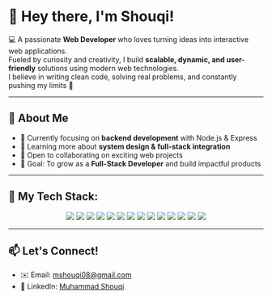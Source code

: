 # 👋 Hey there, I'm Shouqi!  

💻 A passionate **Web Developer** who loves turning ideas into interactive web applications.  
Fueled by curiosity and creativity, I build **scalable, dynamic, and user-friendly** solutions using modern web technologies.  
I believe in writing clean code, solving real problems, and constantly pushing my limits 🚀  

---

## 🌟 About Me
- 🔭 Currently focusing on **backend development** with Node.js & Express  
- 🌱 Learning more about **system design & full-stack integration**  
- 🤝 Open to collaborating on exciting web projects  
- 🎯 Goal: To grow as a **Full-Stack Developer** and build impactful products  

---

## 🚀 My Tech Stack:

<p align="center">
  <img src="https://img.shields.io/badge/Node.js-339933?style=for-the-badge&logo=node.js&logoColor=white" />
  <img src="https://img.shields.io/badge/Express.js-000000?style=for-the-badge&logo=express&logoColor=white" />
  <img src="https://img.shields.io/badge/JavaScript-F7DF1E?style=for-the-badge&logo=javascript&logoColor=black" />
  <img src="https://img.shields.io/badge/React-61DAFB?style=for-the-badge&logo=react&logoColor=black" />
  <img src="https://img.shields.io/badge/PHP-777BB4?style=for-the-badge&logo=php&logoColor=white" />
  <img src="https://img.shields.io/badge/Laravel-FF2D20?style=for-the-badge&logo=laravel&logoColor=white" />
  <img src="https://img.shields.io/badge/HTML5-E34F26?style=for-the-badge&logo=html5&logoColor=white" />
  <img src="https://img.shields.io/badge/CSS3-1572B6?style=for-the-badge&logo=css3&logoColor=white" />
  <img src="https://img.shields.io/badge/Bootstrap-7952B3?style=for-the-badge&logo=bootstrap&logoColor=white" />
  <img src="https://img.shields.io/badge/Tailwind_CSS-38B2AC?style=for-the-badge&logo=tailwind-css&logoColor=white" />
  <img src="https://img.shields.io/badge/Flowbite-0E7490?style=for-the-badge&logo=flowbite&logoColor=white" />
  <img src="https://img.shields.io/badge/Figma-F24E1E?style=for-the-badge&logo=figma&logoColor=white" />
  <img src="https://img.shields.io/badge/MySQL-4479A1?style=for-the-badge&logo=mysql&logoColor=white" />
  <img src="https://img.shields.io/badge/PostgreSQL-316192?style=for-the-badge&logo=postgresql&logoColor=white" />
</p>


---

## 📫 Let's Connect!
- ✉️ Email: [mshouqi08@gmail.com](mailto:mshouqi08@gmail.com)  
- 💼 LinkedIn: [Muhammad Shouqi](https://www.linkedin.com/in/muhammad-shouqi-b1b958338/)  
